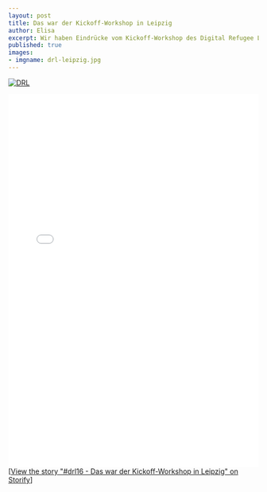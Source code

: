 ```yaml
---
layout: post
title: Das war der Kickoff-Workshop in Leipzig
author: Elisa
excerpt: Wir haben Eindrücke vom Kickoff-Workshop des Digital Refugee Labs Leipzig gesammelt - es war ein fulminanter Auftakt!
published: true
images:
- imgname: drl-leipzig.jpg
---
```


[![DRL](/blog/drl-leipzig.jpg)](http://codefor.de/digitalrefugeelabs/)

<div class="storify"><iframe src="//storify.com/elisalindinger/drl-leipzig/embed?header=false&border=false" width="100%" height="750" frameborder="no" allowtransparency="true"></iframe><script src="//storify.com/elisalindinger/drl-leipzig.js?header=false&border=false"></script><noscript>[<a href="//storify.com/elisalindinger/drl-leipzig" target="_blank">View the story "#drl16 - Das war der Kickoff-Workshop in Leipzig" on Storify</a>]</noscript></div>